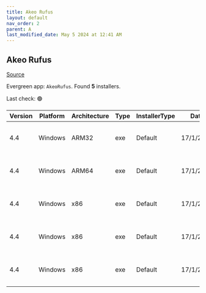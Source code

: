 ```yaml
---
title: Akeo Rufus
layout: default
nav_order: 2
parent: A
last_modified_date: May 5 2024 at 12:41 AM
---
```


## Akeo Rufus

[Source](https://rufus.ie/)

Evergreen app: `AkeoRufus`. Found **5** installers.

Last check: 🟢

| Version | Platform | Architecture | Type | InstallerType | Date      | Size    | URI                                                                                                                                                        |
| ------- | -------- | ------------ | ---- | ------------- | --------- | ------- | ---------------------------------------------------------------------------------------------------------------------------------------------------------- |
| 4.4     | Windows  | ARM32        | exe  | Default       | 17/1/2024 | 4253256 | [https://github.com/pbatard/rufus/releases/download/v4.4/rufus-4.4_arm.exe](https://github.com/pbatard/rufus/releases/download/v4.4/rufus-4.4_arm.exe)     |
| 4.4     | Windows  | ARM64        | exe  | Default       | 17/1/2024 | 4831304 | [https://github.com/pbatard/rufus/releases/download/v4.4/rufus-4.4_arm64.exe](https://github.com/pbatard/rufus/releases/download/v4.4/rufus-4.4_arm64.exe) |
| 4.4     | Windows  | x86          | exe  | Default       | 17/1/2024 | 1432648 | [https://github.com/pbatard/rufus/releases/download/v4.4/rufus-4.4.exe](https://github.com/pbatard/rufus/releases/download/v4.4/rufus-4.4.exe)             |
| 4.4     | Windows  | x86          | exe  | Default       | 17/1/2024 | 1432648 | [https://github.com/pbatard/rufus/releases/download/v4.4/rufus-4.4p.exe](https://github.com/pbatard/rufus/releases/download/v4.4/rufus-4.4p.exe)           |
| 4.4     | Windows  | x86          | exe  | Default       | 17/1/2024 | 1446472 | [https://github.com/pbatard/rufus/releases/download/v4.4/rufus-4.4_x86.exe](https://github.com/pbatard/rufus/releases/download/v4.4/rufus-4.4_x86.exe)     |
